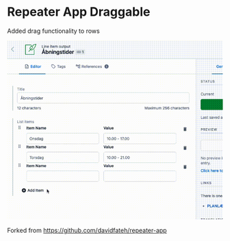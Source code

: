 # Repeater App Draggable

Added drag functionality to rows

![Repeater App UI](./assets/repeater-draggable-example.gif)

Forked from https://github.com/davidfateh/repeater-app